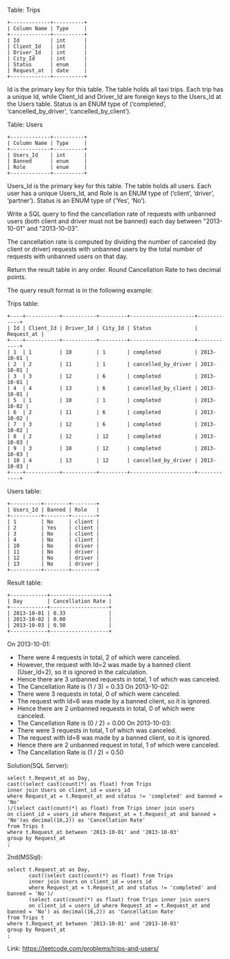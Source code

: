 Table: Trips
```
+-------------+----------+
| Column Name | Type     |
+-------------+----------+
| Id          | int      |
| Client_Id   | int      |
| Driver_Id   | int      |
| City_Id     | int      |
| Status      | enum     |
| Request_at  | date     |     
+-------------+----------+
```
Id is the primary key for this table.
The table holds all taxi trips. Each trip has a unique Id, while Client_Id and Driver_Id are foreign keys to the Users_Id at the Users table.
Status is an ENUM type of (‘completed’, ‘cancelled_by_driver’, ‘cancelled_by_client’).
 
Table: Users
```
+-------------+----------+
| Column Name | Type     |
+-------------+----------+
| Users_Id    | int      |
| Banned      | enum     |
| Role        | enum     |
+-------------+----------+
```
Users_Id is the primary key for this table.
The table holds all users. Each user has a unique Users_Id, and Role is an ENUM type of (‘client’, ‘driver’, ‘partner’).
Status is an ENUM type of (‘Yes’, ‘No’).
 

Write a SQL query to find the cancellation rate of requests with unbanned users (both client and driver must not be banned) each day between "2013-10-01" and "2013-10-03".

The cancellation rate is computed by dividing the number of canceled (by client or driver) requests with unbanned users by the total number of requests with unbanned users on that day.

Return the result table in any order. Round Cancellation Rate to two decimal points.

The query result format is in the following example:
 

Trips table:
```
+----+-----------+-----------+---------+---------------------+------------+
| Id | Client_Id | Driver_Id | City_Id | Status              | Request_at |
+----+-----------+-----------+---------+---------------------+------------+
| 1  | 1         | 10        | 1       | completed           | 2013-10-01 |
| 2  | 2         | 11        | 1       | cancelled_by_driver | 2013-10-01 |
| 3  | 3         | 12        | 6       | completed           | 2013-10-01 |
| 4  | 4         | 13        | 6       | cancelled_by_client | 2013-10-01 |
| 5  | 1         | 10        | 1       | completed           | 2013-10-02 |
| 6  | 2         | 11        | 6       | completed           | 2013-10-02 |
| 7  | 3         | 12        | 6       | completed           | 2013-10-02 |
| 8  | 2         | 12        | 12      | completed           | 2013-10-03 |
| 9  | 3         | 10        | 12      | completed           | 2013-10-03 |
| 10 | 4         | 13        | 12      | cancelled_by_driver | 2013-10-03 |
+----+-----------+-----------+---------+---------------------+------------+
```
Users table:
```
+----------+--------+--------+
| Users_Id | Banned | Role   |
+----------+--------+--------+
| 1        | No     | client |
| 2        | Yes    | client |
| 3        | No     | client |
| 4        | No     | client |
| 10       | No     | driver |
| 11       | No     | driver |
| 12       | No     | driver |
| 13       | No     | driver |
+----------+--------+--------+
```
Result table:
```
+------------+-------------------+
| Day        | Cancellation Rate |
+------------+-------------------+
| 2013-10-01 | 0.33              |
| 2013-10-02 | 0.00              |
| 2013-10-03 | 0.50              |
+------------+-------------------+
```
On 2013-10-01:
  - There were 4 requests in total, 2 of which were canceled.
  - However, the request with Id=2 was made by a banned client (User_Id=2), so it is ignored in the calculation.
  - Hence there are 3 unbanned requests in total, 1 of which was canceled.
  - The Cancellation Rate is (1 / 3) = 0.33
On 2013-10-02:
  - There were 3 requests in total, 0 of which were canceled.
  - The request with Id=6 was made by a banned client, so it is ignored.
  - Hence there are 2 unbanned requests in total, 0 of which were canceled.
  - The Cancellation Rate is (0 / 2) = 0.00
On 2013-10-03:
  - There were 3 requests in total, 1 of which was canceled.
  - The request with Id=8 was made by a banned client, so it is ignored.
  - Hence there are 2 unbanned request in total, 1 of which were canceled.
  - The Cancellation Rate is (1 / 2) = 0.50

Solution(SQL Server):
```
select t.Request_at as Day,
cast((select cast(count(*) as float) from Trips
inner join Users on client_id = users_id
where Request_at = t.Request_at and status != 'completed' and banned = 'No'
)/(select cast(count(*) as float) from Trips inner join users
on client_id = users_id where Request_at = t.Request_at and banned = 'No')as decimal(16,2)) as 'Cancellation Rate'
from Trips t
where t.Request_at between '2013-10-01' and '2013-10-03'
group by Request_at
;

```

2nd(MSSql):
```
select t.Request_at as Day,
       cast((select cast(count(*) as float) from Trips
       inner join Users on client_id = users_id
       where Request_at = t.Request_at and status != 'completed' and banned = 'No')/
       (select cast(count(*) as float) from Trips inner join users
       on client_id = users_id where Request_at = t.Request_at and banned = 'No') as decimal(16,2)) as 'Cancellation Rate'
from Trips t
where t.Request_at between '2013-10-01' and '2013-10-03'
group by Request_at
;
```
Link: https://leetcode.com/problems/trips-and-users/
